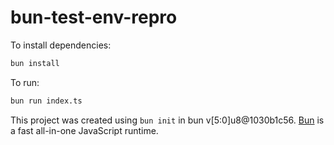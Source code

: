 # bun-test-env-repro

To install dependencies:

```bash
bun install
```

To run:

```bash
bun run index.ts
```

This project was created using `bun init` in bun v[5:0]u8@1030b1c56. [Bun](https://bun.sh) is a fast all-in-one JavaScript runtime.
